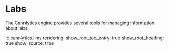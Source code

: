 # Labs

The Cannlytics engine provides several tools for managing information about labs.

::: cannlytics.lims
    rendering:
      show_root_toc_entry: true
      show_root_heading: true
      show_source: true
